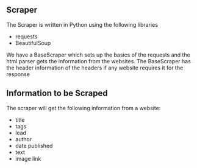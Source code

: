 ## Scraper 

The Scraper is written in Python using the following libraries
- requests
- BeautifulSoup

We have a BaseScraper which sets up the basics of the requests and the html parser gets the information from the websites. 
The BaseScraper has the header information of the headers if any website requires it for the response 

## Information to be Scraped
The scraper will get the following information from a website:
- title
- tags
- lead
- author
- date published
- text
- image link 